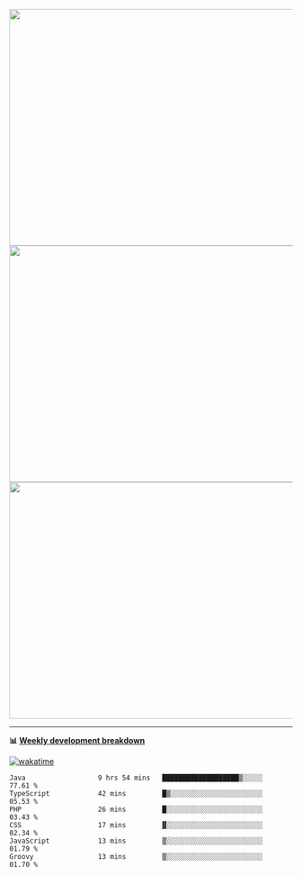 <p float="left" align="middle"><img src="https://user-images.githubusercontent.com/56089155/195064669-12bd89bb-53c9-44b1-9fd8-993f93f585e1.png" width="600px" height="420px">
<img src="https://user-images.githubusercontent.com/56089155/195064706-c37aa3c8-f669-46c9-abba-1eadcbb910c5.png" width="600px" height="420px">
<img src="https://user-images.githubusercontent.com/56089155/195064753-0de674c7-4fc7-4831-a8a5-402e19cc77be.png" width="600px" height="420px"></p>

<hr />

**📊 [Weekly development breakdown](https://wakatime.com/@Ari24)**

[![wakatime](https://wakatime.com/badge/user/ca34c016-707f-4382-84cf-1823913a1423.svg)](https://wakatime.com/@ca34c016-707f-4382-84cf-1823913a1423)

<!--START_SECTION:waka-->

```text
Java                  9 hrs 54 mins   ███████████████████▒░░░░░   77.61 %
TypeScript            42 mins         █▒░░░░░░░░░░░░░░░░░░░░░░░   05.53 %
PHP                   26 mins         █░░░░░░░░░░░░░░░░░░░░░░░░   03.43 %
CSS                   17 mins         ▓░░░░░░░░░░░░░░░░░░░░░░░░   02.34 %
JavaScript            13 mins         ▒░░░░░░░░░░░░░░░░░░░░░░░░   01.79 %
Groovy                13 mins         ▒░░░░░░░░░░░░░░░░░░░░░░░░   01.70 %
```

<!--END_SECTION:waka-->
